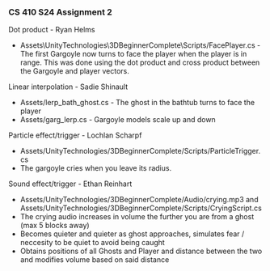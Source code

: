 ### CS 410 S24 Assignment 2

Dot product - Ryan Helms  
- Assets\UnityTechnologies\3DBeginnerComplete\Scripts/FacePlayer.cs - 
The first Gargoyle now turns to face the player when the player is in range. 
This was done using the dot product and cross product between the Gargoyle and 
player vectors.

Linear interpolation - Sadie Shinault
- Assets/lerp_bath_ghost.cs - The ghost in the bathtub turns to face the player
- Assets/garg_lerp.cs - Gargoyle models scale up and down

Particle effect/trigger - Lochlan Scharpf
- Assets/UnityTechnologies/3DBeginnerComplete/Scripts/ParticleTrigger.cs
- The gargoyle cries when you leave its radius.

Sound effect/trigger - Ethan Reinhart
- Assets/UnityTechnologies/3DBeginnerComplete/Audio/crying.mp3 and Assets/UnityTechnologies/3DBeginnerComplete/Scripts/CryingScript.cs
- The crying audio increases in volume the further you are from a ghost (max 5 blocks away)
- Becomes quieter and quieter as ghost approaches, simulates fear / neccesity to be quiet to avoid being caught
- Obtains positions of all Ghosts and Player and distance between the two and modifies volume based on said distance
